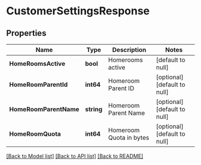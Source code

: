 # CustomerSettingsResponse

## Properties
Name | Type | Description | Notes
------------ | ------------- | ------------- | -------------
**HomeRoomsActive** | **bool** | Homerooms active | [default to null]
**HomeRoomParentId** | **int64** | Homeroom Parent ID | [optional] [default to null]
**HomeRoomParentName** | **string** | Homeroom Parent Name | [optional] [default to null]
**HomeRoomQuota** | **int64** | Homeroom Quota in bytes | [optional] [default to null]

[[Back to Model list]](../README.md#documentation-for-models) [[Back to API list]](../README.md#documentation-for-api-endpoints) [[Back to README]](../README.md)

